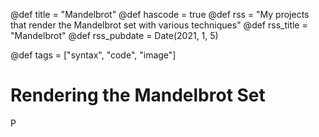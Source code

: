 
@def title = "Mandelbrot"
@def hascode = true
@def rss = "My projects that render the Mandelbrot set with various techniques"
@def rss_title = "Mandelbrot"
@def rss_pubdate = Date(2021, 1, 5)

@def tags = ["syntax", "code", "image"]

# Rendering the Mandelbrot Set



P
